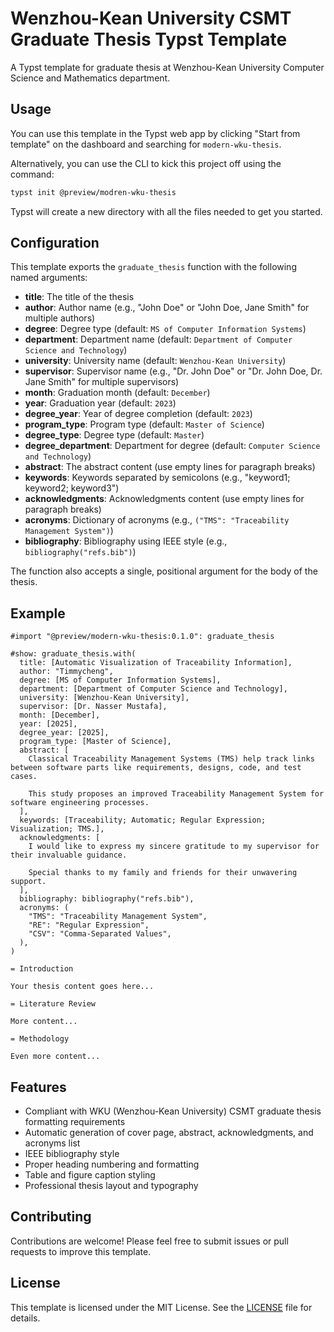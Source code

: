 # Wenzhou-Kean University CSMT Graduate Thesis Typst Template

A Typst template for graduate thesis at Wenzhou-Kean University Computer Science and Mathematics department.

## Usage

You can use this template in the Typst web app by clicking "Start from template" on the dashboard and searching for `modern-wku-thesis`.

Alternatively, you can use the CLI to kick this project off using the command:

```bash
typst init @preview/modren-wku-thesis
```

Typst will create a new directory with all the files needed to get you started.

## Configuration

This template exports the `graduate_thesis` function with the following named arguments:

- **title**: The title of the thesis
- **author**: Author name (e.g., "John Doe" or "John Doe, Jane Smith" for multiple authors)
- **degree**: Degree type (default: `MS of Computer Information Systems`)
- **department**: Department name (default: `Department of Computer Science and Technology`)
- **university**: University name (default: `Wenzhou-Kean University`)
- **supervisor**: Supervisor name (e.g., "Dr. John Doe" or "Dr. John Doe, Dr. Jane Smith" for multiple supervisors)
- **month**: Graduation month (default: `December`)
- **year**: Graduation year (default: `2023`)
- **degree_year**: Year of degree completion (default: `2023`)
- **program_type**: Program type (default: `Master of Science`)
- **degree_type**: Degree type (default: `Master`)
- **degree_department**: Department for degree (default: `Computer Science and Technology`)
- **abstract**: The abstract content (use empty lines for paragraph breaks)
- **keywords**: Keywords separated by semicolons (e.g., "keyword1; keyword2; keyword3")
- **acknowledgments**: Acknowledgments content (use empty lines for paragraph breaks)
- **acronyms**: Dictionary of acronyms (e.g., `("TMS": "Traceability Management System")`)
- **bibliography**: Bibliography using IEEE style (e.g., `bibliography("refs.bib")`)

The function also accepts a single, positional argument for the body of the thesis.

## Example

```typ
#import "@preview/modern-wku-thesis:0.1.0": graduate_thesis

#show: graduate_thesis.with(
  title: [Automatic Visualization of Traceability Information],
  author: "Timmycheng",
  degree: [MS of Computer Information Systems],
  department: [Department of Computer Science and Technology],
  university: [Wenzhou-Kean University],
  supervisor: [Dr. Nasser Mustafa],
  month: [December],
  year: [2025],
  degree_year: [2025],
  program_type: [Master of Science],
  abstract: [
    Classical Traceability Management Systems (TMS) help track links between software parts like requirements, designs, code, and test cases.

    This study proposes an improved Traceability Management System for software engineering processes.
  ],
  keywords: [Traceability; Automatic; Regular Expression; Visualization; TMS.],
  acknowledgments: [
    I would like to express my sincere gratitude to my supervisor for their invaluable guidance.

    Special thanks to my family and friends for their unwavering support.
  ],
  bibliography: bibliography("refs.bib"),
  acronyms: (
    "TMS": "Traceability Management System",
    "RE": "Regular Expression",
    "CSV": "Comma-Separated Values",
  ),
)

= Introduction

Your thesis content goes here...

= Literature Review

More content...

= Methodology

Even more content...
```

## Features

- Compliant with WKU (Wenzhou-Kean University) CSMT graduate thesis formatting requirements
- Automatic generation of cover page, abstract, acknowledgments, and acronyms list
- IEEE bibliography style
- Proper heading numbering and formatting
- Table and figure caption styling
- Professional thesis layout and typography

## Contributing

Contributions are welcome! Please feel free to submit issues or pull requests to improve this template.

## License

This template is licensed under the MIT License. See the [LICENSE](LICENSE) file for details.
